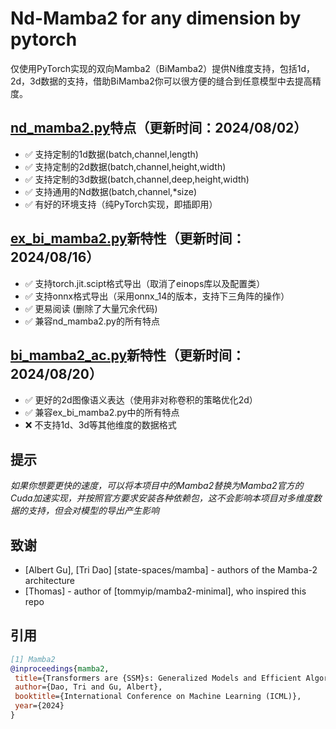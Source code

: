 # Nd-Mamba2 for any dimension by pytorch
仅使用PyTorch实现的双向Mamba2（BiMamba2）提供N维度支持，包括1d，2d，3d数据的支持，借助BiMamba2你可以很方便的缝合到任意模型中去提高精度。

## [nd_mamba2.py](nd_mamba2.py)特点（更新时间：2024/08/02）
- ✅ 支持定制的1d数据(batch,channel,length)
- ✅ 支持定制的2d数据(batch,channel,height,width)
- ✅ 支持定制的3d数据(batch,channel,deep,height,width)
- ✅ 支持通用的Nd数据(batch,channel,*size)
- ✅ 有好的环境支持（纯PyTorch实现，即插即用）
  
## [ex_bi_mamba2.py](ex_bi_mamba2.py)新特性（更新时间：2024/08/16）
- ✅ 支持torch.jit.scipt格式导出（取消了einops库以及配置类）
- ✅ 支持onnx格式导出（采用onnx_14的版本，支持下三角阵的操作）
- ✅ 更易阅读 (删除了大量冗余代码) 
- ✅ 兼容nd_mamba2.py的所有特点
  
## [bi_mamba2_ac.py](bi_mamba2_ac.py)新特性（更新时间：2024/08/20）
- ✅ 更好的2d图像语义表达（使用非对称卷积的策略优化2d）
- ✅ 兼容ex_bi_mamba2.py中的所有特点
- ❌ 不支持1d、3d等其他维度的数据格式

## 提示
*如果你想要更快的速度，可以将本项目中的Mamba2替换为Mamba2官方的Cuda加速实现，并按照官方要求安装各种依赖包，这不会影响本项目对多维度数据的支持，但会对模型的导出产生影响*
 
   
## 致谢

* [Albert Gu], [Tri Dao] [state-spaces/mamba] - authors of the Mamba-2 architecture
* [Thomas] - author of [tommyip/mamba2-minimal], who inspired this repo
  
## 引用
 ```bibtex
[1] Mamba2
@inproceedings{mamba2,
  title={Transformers are {SSM}s: Generalized Models and Efficient Algorithms Through Structured State Space Duality},
  author={Dao, Tri and Gu, Albert},
  booktitle={International Conference on Machine Learning (ICML)},
  year={2024}
}
 ```
